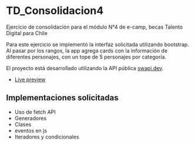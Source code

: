 # TD_Consolidacion4

Ejercicio de consolidación para el módulo N°4 de e-camp, becas Talento Digital para Chile

Para este ejercicio se implementó la interfaz solicitada utilizando bootstrap. Al pasar por los rangos, la app agrega cards con la información de diferentes personajes, con un tope de 5 personajes por categoría.

El proyecto está desarrollado utilizando la API pública [swapi.dev](https://swapi.dev/).

- [Live preview](https://24fcontreras.github.io/TD_Consolidacion4/)

## Implementaciones solicitadas

- Uso de fetch API
- Generadores
- Clases
- eventos en js
- Iteradores y condicionales

